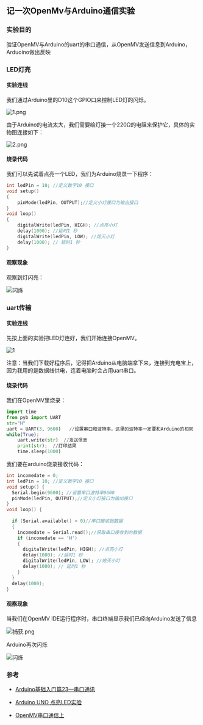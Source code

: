 ## 记一次OpenMv与Arduino通信实验

### 实验目的

验证OpenMV与Arduino的uart的串口通信，从OpenMV发送信息到Arduino，Arduoino做出反映

### LED灯亮

#### 实验连线

我们通过Arduino里的D10这个GPIO口来控制LED灯的闪烁。

![1.png](https://i.loli.net/2019/05/19/5ce0c699387af99361.png)

由于Arduino的电流太大，我们需要给灯接一个220Ω的电阻来保护它，具体的实物图连接如下：

![2.png](https://i.loli.net/2019/05/19/5ce0c7998edda53345.png)

#### 烧录代码

我们可以先试着点亮一个LED，我们为Arduino烧录一下程序：

```c
int ledPin = 10; //定义数字10 接口
void setup()
{
	pinMode(ledPin, OUTPUT);//定义小灯接口为输出接口
}
void loop()
{
    digitalWrite(ledPin, HIGH); //点亮小灯
    delay(1000); //延时1 秒
    digitalWrite(ledPin, LOW); //熄灭小灯
    delay(1000); // 延时1 秒
}
```

#### 观察现象

观察到灯闪亮：

![闪烁](https://s2.ax1x.com/2019/05/19/EXTpTK.gif)

### uart传输

#### 实验连线

先按上面的实验把LED灯连好，我们开始连接OpenMV。

![1](http://book.openmv.cc/assets/06-04-001.jpg)

注意：当我们下载好程序后，记得把Arduino从电脑端拿下来，连接到充电宝上，因为我用的是数据线供电，连着电脑时会占用uart串口。

#### 烧录代码

我们在OpenMV里烧录：

```python
import time 
from pyb import UART 
str="H" 
uart = UART(3, 9600)   //设置串口和波特率，这里的波特率一定要和Arduino的相同
while(True): 
    uart.write(str)  //发送信息
    print(str);  //打印结果
    time.sleep(1000) 
```

我们要在arduino烧录接收代码：

```c
int incomedate = 0;
int ledPin = 10; //定义数字10 接口
void setup() {
  Serial.begin(9600); //设置串口波特率9600
  pinMode(ledPin, OUTPUT);//定义小灯接口为输出接口
}
void loop() {
      
  if (Serial.available() > 0)//串口接收到数据
  {
    incomedate = Serial.read();//获取串口接收到的数据
    if (incomedate == 'H')
    {
      digitalWrite(ledPin, HIGH); //点亮小灯
      delay(1000); //延时1 秒
      digitalWrite(ledPin, LOW); //熄灭小灯
      delay(1000); // 延时1 秒
    }
  }
  delay(1000);
}

```

#### 观察现象

当我们在OpenMV IDE运行程序时，串口终端显示我们已经向Arduino发送了信息

![捕获.png](https://i.loli.net/2019/05/19/5ce0cdec84e0826184.png)

Arduino再次闪烁

![闪烁](https://s2.ax1x.com/2019/05/19/EXTpTK.gif)

### 参考

- [Arduino基础入门篇23—串口通讯](https://www.jianshu.com/p/a102ebeb1f1f)
- [Arduino UNO 点亮LED实验](https://jingyan.baidu.com/article/f006222803ded7fbd3f0c881.html)

- [OpenMV串口通信上](http://book.openmv.cc/MCU/serial1.html)

